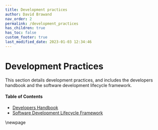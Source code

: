 ```yaml
---
title: Development practices
author: David Brawand
nav_order: 2
permalink: /development_practices
has_children: true
has_toc: false
custom_footer: true
last_modified_date: 2023-01-03 12:34:46
---
```

# Development Practices

This section details development practices, and includes the developers handbook and the software development 
lifecycle framework.

#### Table of Contents
* [Developers Handbook](seglh-handbook.md)
* [Software Development Lifecycle Framework](seglh-sdlc.md)

\newpage